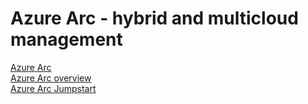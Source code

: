 # Azure Arc - hybrid and multicloud management

[Azure Arc](https://azure.microsoft.com/en-us/services/azure-arc/)<br/>
[Azure Arc overview](https://docs.microsoft.com/en-us/azure/azure-arc/overview/)<br/>
[Azure Arc Jumpstart](https://azurearcjumpstart.io/)